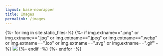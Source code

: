 ```yaml
---
layout: base-nowrapper
title: Images
permalink: /images
---
```


{%- for img in site.static_files-%}
  {%- if img.extname==".png" or img.extname==".jpg" or img.extname==".jpeg" or img.extname==".webp" or img.extname==".ico" or img.extname==".svg" or img.extname==".gif" -%}
    <img src="{{img.path | relative_url}}" class="h-40 max-w-full inline">
  {%- endif -%}
{%- endfor -%}